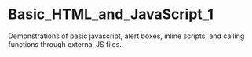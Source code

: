 # Basic_HTML_and_JavaScript_1

Demonstrations of basic javascript, alert boxes, inline scripts, and calling functions through external JS files.
